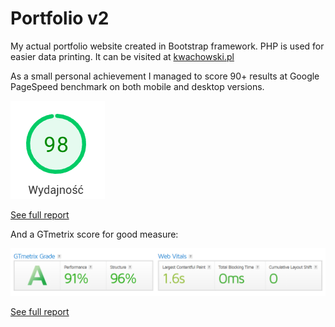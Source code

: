 # Portfolio v2
My actual portfolio website created in Bootstrap framework. PHP is used for easier data printing.
It can be visited at [kwachowski.pl](https://kwachowski.pl/)

As a small personal achievement I managed to score 90+ results at Google PageSpeed benchmark on both mobile and desktop versions.

![Desktop score](/pagespeed.png)

[See full report](https://pagespeed.web.dev/analysis/https-kwachowski-pl/i3066ffl1x?form_factor=mobile)

And a GTmetrix score for good measure:

![GTmetrix](/gtmetrix.png)

[See full report](https://gtmetrix.com/reports/kwachowski.pl/vCtXffjY/)